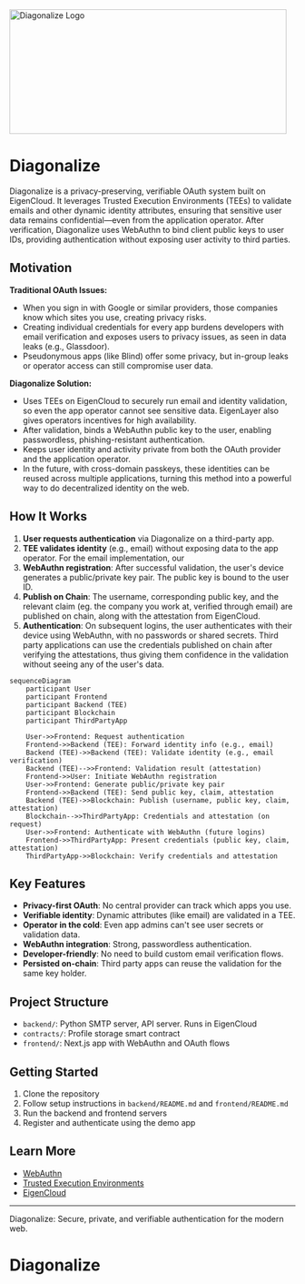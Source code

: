 <img width="488" height="219" alt="Diagonalize Logo" src="https://github.com/user-attachments/assets/1bba28d3-62d6-4a33-851e-f46231978b00" />

# Diagonalize

Diagonalize is a privacy-preserving, verifiable OAuth system built on EigenCloud. It leverages Trusted Execution Environments (TEEs) to validate emails and other dynamic identity attributes, ensuring that sensitive user data remains confidential—even from the application operator. After verification, Diagonalize uses WebAuthn to bind client public keys to user IDs, providing authentication without exposing user activity to third parties.

## Motivation

**Traditional OAuth Issues:**
- When you sign in with Google or similar providers, those companies know which sites you use, creating privacy risks.
- Creating individual credentials for every app burdens developers with email verification and exposes users to privacy issues, as seen in data leaks (e.g., Glassdoor).
- Pseudonymous apps (like Blind) offer some privacy, but in-group leaks or operator access can still compromise user data.

**Diagonalize Solution:**
- Uses TEEs on EigenCloud to securely run email and identity validation, so even the app operator cannot see sensitive data. EigenLayer also gives operators incentives for high availability. 
- After validation, binds a WebAuthn public key to the user, enabling passwordless, phishing-resistant authentication.
- Keeps user identity and activity private from both the OAuth provider and the application operator.
- In the future, with cross-domain passkeys, these identities can be reused across multiple applications, turning this method into a powerful way to do decentralized identity on the web. 

## How It Works

1. **User requests authentication** via Diagonalize on a third-party app.
2. **TEE validates identity** (e.g., email) without exposing data to the app operator. For the email implementation, our 
3. **WebAuthn registration**: After successful validation, the user's device generates a public/private key pair. The public key is bound to the user ID.
4. **Publish on Chain**: The username, corresponding public key, and the relevant claim (eg. the company you work at, verified through email) are published on chain, along with the attestation from EigenCloud. 
5. **Authentication**: On subsequent logins, the user authenticates with their device using WebAuthn, with no passwords or shared secrets. Third party applications can use the credentials published on chain after verifying the attestations, thus giving them confidence in the validation without seeing any of the user's data.

```mermaid
sequenceDiagram
	participant User
	participant Frontend
	participant Backend (TEE)
	participant Blockchain
	participant ThirdPartyApp

	User->>Frontend: Request authentication
	Frontend->>Backend (TEE): Forward identity info (e.g., email)
	Backend (TEE)->>Backend (TEE): Validate identity (e.g., email verification)
	Backend (TEE)-->>Frontend: Validation result (attestation)
	Frontend->>User: Initiate WebAuthn registration
	User->>Frontend: Generate public/private key pair
	Frontend->>Backend (TEE): Send public key, claim, attestation
	Backend (TEE)->>Blockchain: Publish (username, public key, claim, attestation)
	Blockchain-->>ThirdPartyApp: Credentials and attestation (on request)
	User->>Frontend: Authenticate with WebAuthn (future logins)
	Frontend->>ThirdPartyApp: Present credentials (public key, claim, attestation)
	ThirdPartyApp->>Blockchain: Verify credentials and attestation
```

## Key Features

- **Privacy-first OAuth**: No central provider can track which apps you use.
- **Verifiable identity**: Dynamic attributes (like email) are validated in a TEE.
- **Operator in the cold**: Even app admins can't see user secrets or validation data.
- **WebAuthn integration**: Strong, passwordless authentication.
- **Developer-friendly**: No need to build custom email verification flows.
- **Persisted on-chain**: Third party apps can reuse the validation for the same key holder.  

## Project Structure

- `backend/`: Python SMTP server, API server. Runs in EigenCloud
- `contracts/`: Profile storage smart contract
- `frontend/`: Next.js app with WebAuthn and OAuth flows

## Getting Started

1. Clone the repository
2. Follow setup instructions in `backend/README.md` and `frontend/README.md`
3. Run the backend and frontend servers
4. Register and authenticate using the demo app

## Learn More

- [WebAuthn](https://webauthn.io/)
- [Trusted Execution Environments](https://en.wikipedia.org/wiki/Trusted_execution_environment)
- [EigenCloud](https://eigencloud.com/)

---
Diagonalize: Secure, private, and verifiable authentication for the modern web.
# Diagonalize


